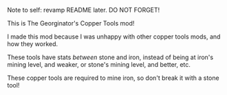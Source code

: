 Note to self: revamp README later. DO NOT FORGET!


This is The Georginator's Copper Tools mod! 

I made this mod because I was unhappy with other copper tools mods, and how they worked. 

These tools have stats *between* stone and iron, instead of being at iron's mining level, and weaker, or stone's mining level, and better, etc.

These copper tools are required to mine iron, so don't break it with a stone tool!
